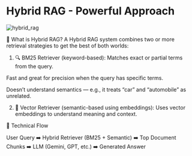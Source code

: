 # Hybrid RAG - Powerful Approach
![hybrid_rag](https://github.com/user-attachments/assets/2aeb1a3d-21bc-411c-b89d-ecb1eed862da)

🤝 What is Hybrid RAG?
A Hybrid RAG system combines two or more retrieval strategies to get the best of both worlds:

1. 🔍 BM25 Retriever (keyword-based):
Matches exact or partial terms from the query.

Fast and great for precision when the query has specific terms.

Doesn’t understand semantics — e.g., it treats “car” and “automobile” as unrelated.

2. 🤖 Vector Retriever (semantic-based using embeddings):
Uses vector embeddings to understand meaning and context.

🔧 Technical Flow

User Query ➡️ Hybrid Retriever (BM25 + Semantic) ➡️ Top Document Chunks ➡️ LLM (Gemini, GPT, etc.) ➡️ Generated Answer
